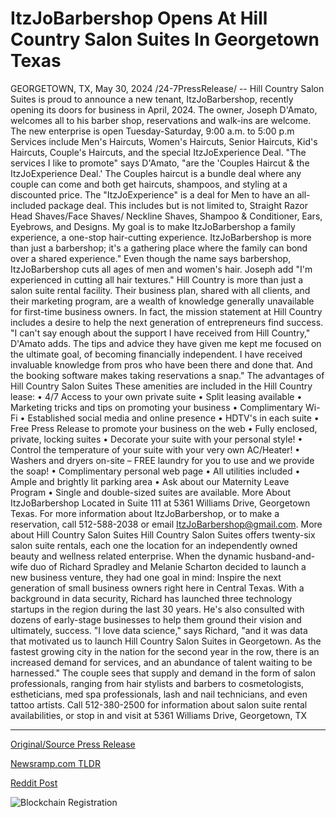 # ItzJoBarbershop Opens At Hill Country Salon Suites In Georgetown Texas

GEORGETOWN, TX, May 30, 2024 /24-7PressRelease/ -- Hill Country Salon Suites is proud to announce a new tenant, ItzJoBarbershop, recently opening its doors for business in April, 2024. The owner, Joseph D'Amato, welcomes all to his barber shop, reservations and walk-ins are welcome. The new enterprise is open Tuesday-Saturday, 9:00 a.m. to 5:00 p.m  Services include Men's Haircuts, Women's Haircuts, Senior Haircuts, Kid's Haircuts, Couple's Haircuts, and the special ItzJoExperience Deal.   "The services I like to promote" says D'Amato, "are the 'Couples Haircut & the ItzJoExperience Deal.' The Couples haircut is a bundle deal where any couple can come and both get haircuts, shampoos, and styling at a discounted price. The "ItzJoExperience" is a deal for Men to have an all-included package deal. This includes but is not limited to, Straight Razor Head Shaves/Face Shaves/ Neckline Shaves, Shampoo & Conditioner, Ears, Eyebrows, and Designs. My goal is to make ItzJoBarbershop a family experience, a one-stop hair-cutting experience. ItzJoBarbershop is more than just a barbershop; it's a gathering place where the family can bond over a shared experience."  Even though the name says barbershop, ItzJoBarbershop cuts all ages of men and women's hair. Joseph add "I'm experienced in cutting all hair textures."  Hill Country is more than just a salon suite rental facility. Their business plan, shared with all clients, and their marketing program, are a wealth of knowledge generally unavailable for first-time business owners. In fact, the mission statement at Hill Country includes a desire to help the next generation of entrepreneurs find success.  "I can't say enough about the support I have received from Hill Country," D'Amato adds. The tips and advice they have given me kept me focused on the ultimate goal, of becoming financially independent. I have received invaluable knowledge from pros who have been there and done that. And the booking software makes taking reservations a snap."  The advantages of Hill Country Salon Suites  These amenities are included in the Hill Country lease: •	4/7 Access to your own private suite •	Split leasing available •	Marketing tricks and tips on promoting your business •	Complimentary Wi-Fi •	Established social media and online presence •	HDTV's in each suite •	Free Press Release to promote your business on the web •	Fully enclosed, private, locking suites •	Decorate your suite with your personal style! •	Control the temperature of your suite with your very own AC/Heater! •	Washers and dryers on-site – FREE laundry for you to use and we provide the soap! •	Complimentary personal web page •	All utilities included •	Ample and brightly lit parking area •	Ask about our Maternity Leave Program •	Single and double-sized suites are available.  More About ItzJoBarbershop  Located in Suite 111 at 5361 Williams Drive, Georgetown Texas. For more information about ItzJoBarbershop, or to make a reservation, call 512-588-2038 or email ItzJoBarbershop@gmail.com.  More about Hill Country Salon Suites  Hill Country Salon Suites offers twenty-six salon suite rentals, each one the location for an independently owned beauty and wellness related enterprise. When the dynamic husband-and-wife duo of Richard Spradley and Melanie Scharton decided to launch a new business venture, they had one goal in mind: Inspire the next generation of small business owners right here in Central Texas.  With a background in data security, Richard has launched three technology startups in the region during the last 30 years. He's also consulted with dozens of early-stage businesses to help them ground their vision and ultimately, success.  "I love data science," says Richard, "and it was data that motivated us to launch Hill Country Salon Suites in Georgetown. As the fastest growing city in the nation for the second year in the row, there is an increased demand for services, and an abundance of talent waiting to be harnessed."  The couple sees that supply and demand in the form of salon professionals, ranging from hair stylists and barbers to cosmetologists, estheticians, med spa professionals, lash and nail technicians, and even tattoo artists.  Call 512-380-2500 for information about salon suite rental availabilities, or stop in and visit at 5361 Williams Drive, Georgetown, TX 

---

[Original/Source Press Release](https://www.24-7pressrelease.com/press-release/511268/itzjobarbershop-opens-at-hill-country-salon-suites-in-georgetown-texas)
                    

[Newsramp.com TLDR](None) 



[Reddit Post](https://www.reddit.com/r/newsramp/comments/1d3y4yv/new_itzjobarbershop_opens_at_hill_country_salon/) 



![Blockchain Registration](https://cdn.newsramp.app/24-7PressRelease/qrcode/245/30/boldLc1G.webp)